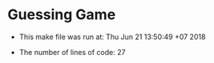 # Guessing Game


- This make file was run at:
Thu Jun 21 13:50:49 +07 2018


- The number of lines of code:
27
